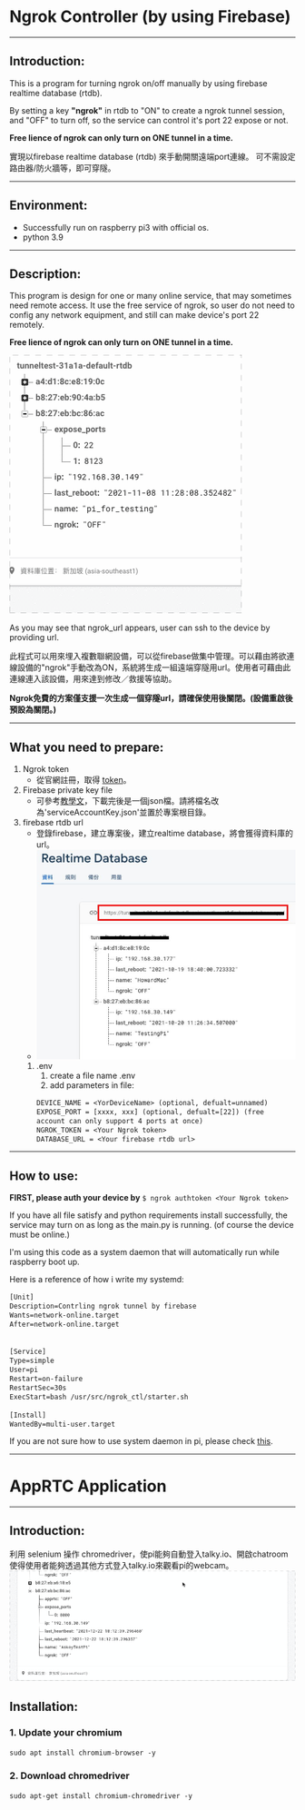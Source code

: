 # Ngrok Controller (by using Firebase)

----

## Introduction:
This is a program for turning ngrok on/off manually by using firebase realtime database (rtdb).

By setting a key **"ngrok"** in rtdb to "ON" to create a ngrok tunnel session, and "OFF" to turn off, so the service can control it's port 22 expose or not.

**Free lience of ngrok can only turn on ONE tunnel in a time.**
 
實現以firebase realtime database (rtdb) 來手動開關遠端port連線。
可不需設定路由器/防火牆等，即可穿隧。

---

## Environment:
* Successfully run on raspberry pi3 with official os.
* python 3.9
----

## Description:
This program is design for one or many online service, that may sometimes need remote access.
It use the free service of ngrok, so user do not need to config any network equipment, and still can make device's port 22 remotely.

**Free lience of ngrok can only turn on ONE tunnel in a time.**

![Demo](demo/demo.gif)

As you may see that ngrok_url appears, user can ssh to the device by providing url.

此程式可以用來埋入複數聯網設備，可以從firebase做集中管理。可以藉由將欲連線設備的"ngrok"手動改為ON，系統將生成一組遠端穿隧用url。使用者可藉由此連線連入該設備，用來達到修改／救援等協助。

**Ngrok免費的方案僅支援一次生成一個穿隧url，請確保使用後關閉。(設備重啟後預設為關閉。)**

----

## What you need to prepare:
1. Ngrok token
   * 從官網註冊，取得 [token](https://dashboard.ngrok.com/get-started/your-authtoken )。
2. Firebase private key file
   * 可參考[教學文](https://firebase.google.com/docs/admin/setup )，下載完後是一個json檔。請將檔名改為'serviceAccountKey.json'並置於專案根目錄。
3. firebase rtdb url
   * 登錄firebase，建立專案後，建立realtime database，將會獲得資料庫的url。
   * ![Demo](demo/url_demo.jpeg)
   1. .env
      1. create a file name .env
      2. add parameters in file:
      ```
      DEVICE_NAME = <YorDeviceName> (optional, defualt=unnamed)
      EXPOSE_PORT = [xxxx, xxx] (optional, defualt=[22]) (free account can only support 4 ports at once)
      NGROK_TOKEN = <Your Ngrok token>
      DATABASE_URL = <Your firebase rtdb url>
      ```
   
----

## How to use:
**FIRST, please auth your device by** ```$ ngrok authtoken <Your Ngrok token>```

If you have all file satisfy and python requirements install successfully, the service may turn on as long as the main.py is running. (of course the device must be online.)

I'm using this code as a system daemon that will automatically run while raspberry boot up.

Here is a reference of how i write my systemd:
```
[Unit]
Description=Contrling ngrok tunnel by firebase
Wants=network-online.target
After=network-online.target


[Service]
Type=simple
User=pi
Restart=on-failure
RestartSec=30s
ExecStart=bash /usr/src/ngrok_ctl/starter.sh

[Install]
WantedBy=multi-user.target
```
If you are not sure how to use system daemon in pi, please check [this](https://www.thedigitalpictureframe.com/ultimate-guide-systemd-autostart-scripts-raspberry-pi/ ).

----

# AppRTC Application

----

## Introduction:
利用 selenium 操作 chromedriver，使pi能夠自動登入talky.io、開啟chatroom使得使用者能夠透過其他方式登入talky.io來觀看pi的webcam。
![Demo](demo/apprtc_demo_v2.gif)
## Installation:

### 1. Update your chromium
`sudo apt install chromium-browser -y`

### 2. Download chromedriver
`sudo apt-get install chromium-chromedriver -y`
